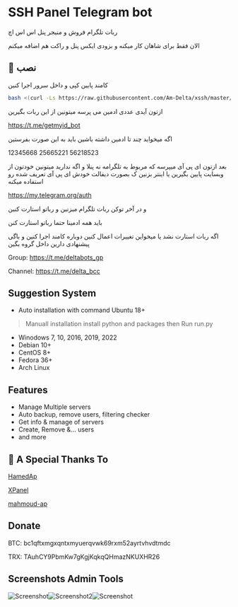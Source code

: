 # SSH Panel Telegram bot

ربات تلگرام فروش و منیجر پنل اس اس اچ

الان فقط برای شاهان کار میکنه و 
بزودی ایکس پنل و راکت هم اضافه میکنم
## 🔗 نصب

کامند پایین کپی و داخل سرور اجرا کنین
```bash
bash <(curl -Ls https://raw.githubusercontent.com/Am-Delta/xssh/master/install.sh)
```
ازتون آیدی عددی ادمین می پرسه میتونین از این ربات بگیرین

https://t.me/getmyid_bot

اگه میخواید چند تا ادمین داشته باشین باید به این صورت بفرستین

12345668 25665221 56218523


بعد ازتون ای پی آی میپرسه که مربوط به تلگرامه نه پنلا و اگه ندارید میتونین خودتون از وبسایت پایین بگیرین  یا اینتر بزنین ک بصورت دیفالت خودش ای پی آی تعریف شده رو استفاده میکنه 

https://my.telegram.org/auth

و در آخر توکن ربات تلگرام میزنین و رباتو استارت کنین

باید همه ادمینا حتما رباتو استارت کنن


اگه ربات استارت نشد یا میخواین تغییرات اعمال کنین دوباره کامند اجرا کنین و باگی پیشنهادی دارین داخل گروه بگین

Group: https://t.me/deltabots_gp

Channel: https://t.me/delta_bcc

## Suggestion System
- Auto installation with command
Ubuntu 18+


> Manuall installation 
install python and packages then Run run.py
- Winodows 7, 10, 2016, 2019, 2022
- Debian 10+
- CentOS 8+
- Fedora 36+
- Arch Linux

## Features

- Manage Multiple servers
- Auto backup, remove users, filtering checker
- Get info & manage of servers
- Create, Remove &... users
- and more
 


## 🔗 A Special Thanks To
[HamedAp](https://github.com/HamedAp)

[XPanel](https://github.com/xpanel-cp/XPanel-SSH-User-Management)

[mahmoud-ap](https://github.com/mahmoud-ap/rocket-ssh)


## Donate

BTC: bc1qftxmgxqntxmyuerqvwk69rxm52ayrtvhvdtmdc

TRX: TAuhCY9PbmKw7gKgjKqkqQHmazNKUXHR26


## Screenshots Admin Tools

![Screenshot](https://i.ibb.co/nzsh4t5/Screenshot-2023-10-02-165554.png)![Screenshot2](https://i.ibb.co/G9F9YMs/Screenshot-2023-10-02-165608.png)![Screenshot](https://i.ibb.co/QmCQfQC/Screenshot-2023-10-02-165632.png)

